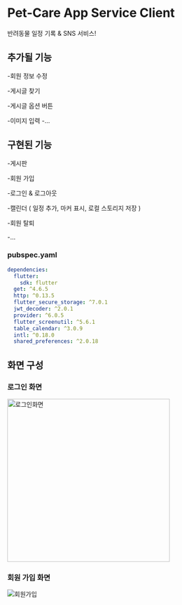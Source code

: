 # Pet-Care App Service Client

반려동물 일정 기록 & SNS 서비스!

## 추가될 기능
-회원 정보 수정

-게시글 찾기

-게시글 옵션 버튼

-이미지 입력
-...

## 구현된 기능
-게시판

-회원 가입

-로그인 & 로그아웃

-캘린더 ( 일정 추가, 마커 표시, 로컬 스토리지 저장 )

-회원 탈퇴

-...

### pubspec.yaml
```yaml
dependencies:
  flutter:
    sdk: flutter
  get: ^4.6.5
  http: ^0.13.5
  flutter_secure_storage: ^7.0.1
  jwt_decoder: ^2.0.1
  provider: ^6.0.5
  flutter_screenutil: ^5.6.1
  table_calendar: ^3.0.9
  intl: ^0.18.0
  shared_preferences: ^2.0.18
```

## 화면 구성

### 로그인 화면
<img width="371" alt="로그인화면" src="https://user-images.githubusercontent.com/109027302/225267403-6b8939de-8ce6-4f56-b467-925410c3f08c.png">

### 회원 가입 화면
![회원가입](https://user-images.githubusercontent.com/109027302/225267960-f2c7cee8-b0e0-4eda-9d23-2fc7ba313886.png)